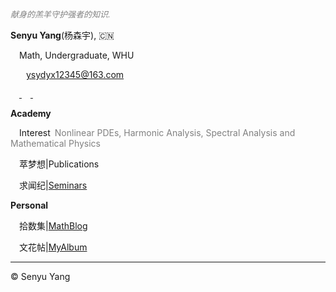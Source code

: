 <style>
.bjimg{
  position: fixed;
  top: 0;
  left: 0;
  width:100%;
height:100%;
min-width: 1000px;
z-index:-10;
zoom: 1;
  background-image: url();
  background-repeat: no-repeat;
  background-size: contain;
  background-position: center 0;
  opacity: 0.3;
  }
</style>
<head>    
  <script src="https://kit.fontawesome.com/c61fec31c6.js" crossorigin="anonymous"></script>
  <script src="https://cdn.mathjax.org/mathjax/latest/MathJax.js?config=TeX-AMS-MML_HTMLorMML" type="text/javascript"></script>
<script type="text/x-mathjax-config">
MathJax.Hub.Config({
        tex2jax: {
        skipTags: ['script', 'noscript', 'style', 'textarea', 'pre'],
        inlineMath: [['$','$']]
        }
});
</script>
</head>
<div class="bjimg"></div>

*<font size="2" color="grey">献身的羔羊守护强者的知识.</font>* <br/>

<b>Senyu Yang</b>(杨森宇), 🇨🇳<br>

 &emsp;Math, Undergraduate, WHU <br>

 &emsp;<i class="fas fa-envelope"></i> &ensp;ysydyx12345@163.com<br>
 
 &emsp;<a class="icon" target="_blank" rel="noopener" href="https://github.com/SenyuYangPDELearner">
            <i class="fa-brands fa-github"></i>
            </a>
&emsp;<a class="icon" target="_blank" rel="noopener" href="https://www.zhihu.com/people/syy-24-75">
            <i class="fa-brands fa-zhihu"></i>
            </a>
&emsp;<a class="icon" target="_blank" rel="noopener" href="https://b23.tv/h7Zwbmg">
            <i class="fa-brands fa-bilibili"></i>
            </a>
      
<b>Academy</b> <br> 

&emsp;Interest&ensp;<font color="grey">Nonlinear PDEs, Harmonic Analysis, Spectral Analysis and Mathematical Physics</font> <br>

&emsp;萃梦想\|Publications <br>

&emsp;求闻纪\|[Seminars](https://SenyuYangPDELearner.github.io/seminars/)<br/>

<b>Personal</b> <br>

&emsp;拾数集\|[MathBlog](https://SenyuYangPDELearner.github.io/blog)<br>

&emsp;文花帖\|[MyAlbum](https://senyuyangpdelearner.github.io/record)

<hr style="height:1px">

&copy; Senyu Yang

